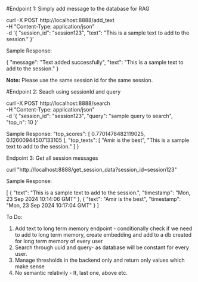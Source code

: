 #Endpoint 1: Simply add message to the database for RAG

curl -X POST http://localhost:8888/add_text \
  -H "Content-Type: application/json" \
  -d '{
        "session_id": "session123",
        "text": "This is a sample text to add to the session."
      }'


Sample Response:

{
  "message": "Text added successfully",
  "text": "This is a sample text to add to the session."
}


**Note:**
Please use the same session id for the same session.

#Endpoint 2: Seach using sessionId and query

curl -X POST http://localhost:8888/search \
  -H "Content-Type: application/json" \
  -d '{
        "session_id": "session123",
        "query": "sample query to search",
        "top_n": 10
      }'

Sample Response:
  "top_scores": [
    0.7701478482119025,
    0.12600944507133105
  ],
  "top_texts": [
    "Amir is the best",
    "This is a sample text to add to the session."
  ]
}


Endpoint 3: Get all session messages

curl "http://localhost:8888/get_session_data?session_id=session123"

Sample Response:

[
  {
    "text": "This is a sample text to add to the session.",
    "timestamp": "Mon, 23 Sep 2024 10:14:06 GMT"
  },
  {
    "text": "Amir is the best",
    "timestamp": "Mon, 23 Sep 2024 10:17:04 GMT"
  }
]



To Do:


1. Add text to long term memory endpoint - conditionally check if we need to add to long term memory, create embedding and add to a db created for long term memory of every user
2. Search through uuid and query- as database will be constant for every user. 
3. Manage thresholds in the backend only and return only values which make sense
4. No semantic relativily - It, last one, above etc.

